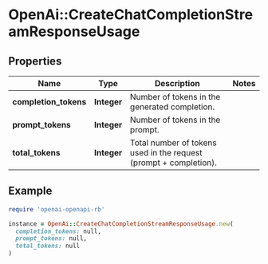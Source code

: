 # OpenAi::CreateChatCompletionStreamResponseUsage

## Properties

| Name | Type | Description | Notes |
| ---- | ---- | ----------- | ----- |
| **completion_tokens** | **Integer** | Number of tokens in the generated completion. |  |
| **prompt_tokens** | **Integer** | Number of tokens in the prompt. |  |
| **total_tokens** | **Integer** | Total number of tokens used in the request (prompt + completion). |  |

## Example

```ruby
require 'openai-openapi-rb'

instance = OpenAi::CreateChatCompletionStreamResponseUsage.new(
  completion_tokens: null,
  prompt_tokens: null,
  total_tokens: null
)
```

